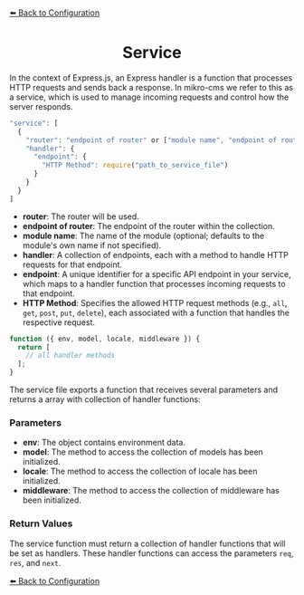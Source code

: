 [⬅️ Back to Configuration](./configuration.md)

<h1 align="center">Service </h1>

In the context of Express.js, an Express handler is a function that processes HTTP requests and sends back a response. In mikro-cms we refer to this as a service, which is used to manage incoming requests and control how the server responds.

```js
"service": [
  {
    "router": "endpoint of router" or ["module name", "endpoint of router"],
    "handler": {
      "endpoint": {
        "HTTP Method": require("path_to_service_file")
      }
    }
  }
]
```

- **router**: The router will be used.
- **endpoint of router**: The endpoint of the router within the collection.
- **module name**: The name of the module (optional; defaults to the module's own name if not specified).
- **handler**: A collection of endpoints, each with a method to handle HTTP requests for that endpoint.
- **endpoint**: A unique identifier for a specific API endpoint in your service, which maps to a handler function that processes incoming requests to that endpoint.
- **HTTP Method**: Specifies the allowed HTTP request methods (e.g., `all`, `get`, `post`, `put`, `delete`), each associated with a function that handles the respective request.

```js
function ({ env, model, locale, middleware }) {
  return [
    // all handler methods
  ];
}
```

The service file exports a function that receives several parameters and returns a array with collection of handler functions:

### Parameters

- **env**: The object contains environment data.
- **model**: The method to access the collection of models has been initialized.
- **locale**: The method to access the collection of locale has been initialized.
- **middleware**: The method to access the collection of middleware has been initialized.

### Return Values

The service function must return a collection of handler functions that will be set as handlers. These handler functions can access the parameters `req`, `res`, and `next`.

[⬅️ Back to Configuration](./configuration.md)
